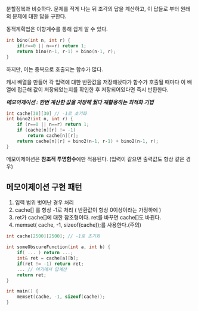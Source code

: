 분할정복과 비슷하다. 문제를 작게 나눈 뒤 조각의 답을 계산하고, 이 답들로 부터 원래의 문제에 대한 답을 구한다.



동적계획법은 이항계수를 통해 쉽게 알 수 있다.

```c++
int bino(int n, int r) {
    if(r==0 || n==r) return 1;
    return bino(n-1, r-1) + bino(n-1, r);
}
```



하지만, 이는 중복으로 호출되는 함수가 많다. 

캐시 배열을 만들어 각 입력에 대한 반환값을 저장해놨다가 함수가 호출될 때마다 이 배열에 접근해 값이 저장되었는지를 확인한 후 저장되어있다면 즉시 반환한다.

***메모이제이션 : 한번 계산한 값을 저장해 뒀다 재활용하는 최적화 기법***

```c++
int cache[30][30] // -1로 초기화
int bino2(int n, int r) {
    if (r==0 || n==r) return 1;
    if (cache[n][r] != -1)
    	return cache[n][r];
    return cache[n][r] = bino2(n-1, r-1) + bino2(n-1, r);
}
```

메모이제이션은 **참조적 투명함수**에만 적용된다. (입력이 같으면 출력값도 항상 같은 경우)



## 메모이제이션 구현 패턴

1. 입력 범위 벗어난 경우 처리
2. cache[] 를 항상 -1로 처리 ( 반환값이 항상 0이상이라는 가정하에 )
3. ret가 cache[]에 대한 참조형이다. ret를 바꾸면 cache[]도 바뀐다.
4. memset( cache, -1, sizeof(cache));를 사용한다.(주의)

```c++
int cache[2500][2500]; // -1로 초기화

int someObscureFunction(int a, int b) {
    if( ... ) return ...;
    int& ret = cache[a][b];
    if(ret != -1) return ret;
    ... // 여기에서 답계산
    return ret;
}

int main() {
    memset(cache, -1, sizeof(cache));
}
```

